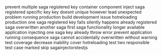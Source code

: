 prevent multiple saga registered key container component inject saga registered specific key key doesnt unique however lead unexpected problem running production build development issue hotreloading production one saga registered key fails silently happens already registered saga overwritten another saga first saga functionality longer available application injecting one saga key already throw error prevent application running consequence saga cannot accidentally overwritten without warning test coverage decrease inability cover hotreloading test two responsible test case marked skip sagainjectorstestjs